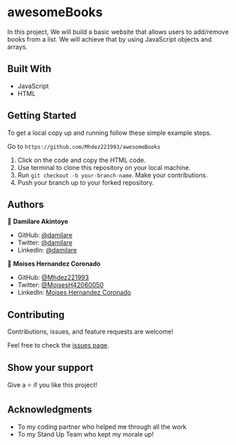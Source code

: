 # awesomeBooks
In this project, We will build a basic website that allows users to add/remove books from a list. We will achieve that by using JavaScript objects and arrays.

 
## Built With

- JavaScript
- HTML

## Getting Started

To get a local copy up and running follow these simple example steps.

Go to `https://github.com/Mhdez221993/awesomeBooks`

1. Click on the code and copy the HTML code.
2. Use terminal to clone this repository on your local machine.
3. Run <code>git checkout -b your-branch-name</code>. Make your contributions.
4. Push your branch up to your forked repository.



## Authors

👤 **Damilare Akintoye**

- GitHub: [@damilare](https://github.com/dami1080)
- Twitter: [@damilare](https://twitter.com/DareAkintoye)
- LinkedIn: [@damilare](https://www.linkedin.com/in/damilare-akintoyee-7b2248174/)


👤 **Moises Hernandez Coronado** 

- GitHub: [@Mhdez221993](https://github.com/Mhdez221993) 
- Twitter: [@MoisesH42060050](https://twitter.com/MoisesH42060050) 
- LinkedIn: [Moises Hernandez Coronado](https://www.linkedin.com/in/moises-hernandez-9bbb17145/) 


## Contributing

Contributions, issues, and feature requests are welcome!

Feel free to check the [issues page](https://github.com/Mhdez221993/awesomeBooks/issues).

## Show your support

Give a ⭐️ if you like this project!

## Acknowledgments

- To my coding partner who helped me through all the work
- To my Stand Up Team who kept my morale up!
